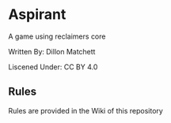 # Aspirant
A game using reclaimers core

Written By: Dillon Matchett

Liscened Under: CC BY 4.0

## Rules
Rules are provided in the Wiki of this repository

